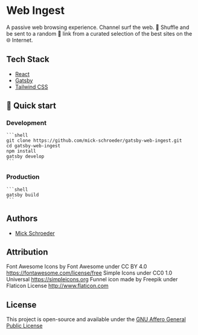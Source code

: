 # Web Ingest

A passive web browsing experience. Channel surf the web. 🔀 Shuffle and be sent to a random 🔗 link from a curated selection of the best sites on the 🌐 Internet.

## Tech Stack

- [React](https://reactjs.org/)
- [Gatsby](https://www.gatsbyjs.org/)
- [Tailwind CSS](https://tailwindcss.com/)

## 🚀 Quick start

### Development

    ```shell
    git clone https://github.com/mick-schroeder/gatsby-web-ingest.git
    cd gatsby-web-ingest
    npm install
    gatsby develop
    ```

### Production

    ```shell
    gatsby build
    ```

## Authors

- [Mick Schroeder](https://mickschroeder.com)

## Attribution

Font Awesome Icons by Font Awesome under CC BY 4.0 https://fontawesome.com/license/free
Simple Icons under CC0 1.0 Universal https://simpleicons.org
Funnel icon made by Freepik under Flaticon License http://www.flaticon.com

## License

This project is open-source and available under the [GNU Affero General Public License](LICENSE)
